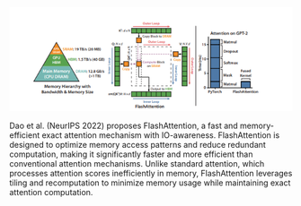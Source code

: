 ![alt text](assets/Shot-2025-02-06-134243.png)

Dao et al. (NeurIPS 2022) proposes FlashAttention, a fast and memory-efficient exact attention mechanism with IO-awareness. FlashAttention is designed to optimize memory access patterns and reduce redundant computation, making it significantly faster and more efficient than conventional attention mechanisms. Unlike standard attention, which processes attention scores inefficiently in memory, FlashAttention leverages tiling and recomputation to minimize memory usage while maintaining exact attention computation.

